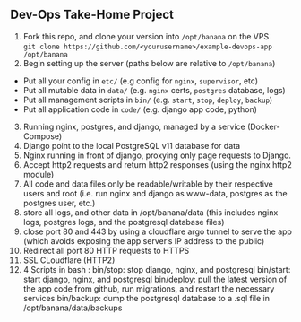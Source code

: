 ## Dev-Ops Take-Home Project

1. Fork this repo, and clone your version into `/opt/banana` on the VPS  
  `git clone https://github.com/<yourusername>/example-devops-app /opt/banana`
2. Begin setting up the server (paths below are relative to `/opt/banana`)  
  - Put all your config in `etc/` (e.g config for `nginx`, `supervisor`, etc)
  - Put all mutable data in `data/` (e.g. `nginx` certs, `postgres` database, logs)
  - Put all management scripts in `bin/` (e.g. `start`, `stop`, `deploy`, `backup`)
  - Put all application code in `code/` (e.g. django app code, python)
  
3. Running nginx, postgres, and django, managed by a service (Docker-Compose)
4. Django point to the local PostgreSQL v11 database for data
5. Nginx running in front of django, proxying only page requests to Django.
6. Accept http2 requests and return http2 responses (using the nginx http2 module)
7. All code and data files only be readable/writable by their respective users and root (i.e. run nginx and django as www-data, postgres as the postgres user, etc.)
8. store all logs, and other data in /opt/banana/data (this includes nginx logs, postgres logs, and the postgresql database files)
9. close port 80 and 443 by using a cloudflare argo tunnel to serve the app (which avoids exposing the app server’s IP address to the public)
10. Redirect all port 80 HTTP requests to HTTPS
11. SSL CLoudflare (HTTP2)
12. 4 Scripts in bash : 
bin/stop: stop django, nginx, and postgresql
bin/start: start django, nginx, and postgresql
bin/deploy: pull the latest version of the app code from github, run migrations, and restart the necessary services
bin/backup: dump the postgresql database to a .sql file in /opt/banana/data/backups
